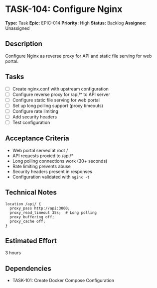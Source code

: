 # TASK-104: Configure Nginx

**Type:** Task
**Epic:** EPIC-014
**Priority:** High
**Status:** Backlog
**Assignee:** Unassigned

## Description
Configure Nginx as reverse proxy for API and static file serving for web portal.

## Tasks
- [ ] Create nginx.conf with upstream configuration
- [ ] Configure reverse proxy for /api/* to API server
- [ ] Configure static file serving for web portal
- [ ] Set up long polling support (proxy timeouts)
- [ ] Configure rate limiting
- [ ] Add security headers
- [ ] Test configuration

## Acceptance Criteria
- Web portal served at root /
- API requests proxied to /api/*
- Long polling connections work (30+ seconds)
- Rate limiting prevents abuse
- Security headers present in responses
- Configuration validated with `nginx -t`

## Technical Notes
```nginx
location /api/ {
  proxy_pass http://api:3000;
  proxy_read_timeout 35s;  # Long polling
  proxy_buffering off;
  proxy_cache off;
}
```

## Estimated Effort
3 hours

## Dependencies
- TASK-101: Create Docker Compose Configuration
